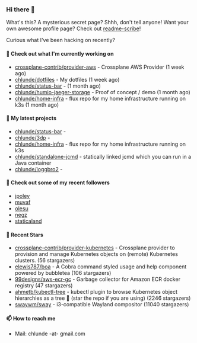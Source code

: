 ### Hi there 👋

What's this? A mysterious secret page? Shhh, don't tell anyone!
Want your own awesome profile page? Check out [readme-scribe](https://github.com/muesli/readme-scribe)!

Curious what I've been hacking on recently?

#### 👷 Check out what I'm currently working on

- [crossplane-contrib/provider-aws](https://github.com/crossplane-contrib/provider-aws) - Crossplane AWS Provider (1 week ago)
- [chlunde/dotfiles](https://github.com/chlunde/dotfiles) - My dotfiles (1 week ago)
- [chlunde/status-bar](https://github.com/chlunde/status-bar) -  (1 month ago)
- [chlunde/humio-jaeger-storage](https://github.com/chlunde/humio-jaeger-storage) - Proof of concept / demo (1 month ago)
- [chlunde/home-infra](https://github.com/chlunde/home-infra) - flux repo for my home infrastructure running on k3s  (1 month ago)

#### 🌱 My latest projects

- [chlunde/status-bar](https://github.com/chlunde/status-bar) - 
- [chlunde/3dp](https://github.com/chlunde/3dp) - 
- [chlunde/home-infra](https://github.com/chlunde/home-infra) - flux repo for my home infrastructure running on k3s 
- [chlunde/standalone-jcmd](https://github.com/chlunde/standalone-jcmd) - statically linked jcmd which you can run in a Java container
- [chlunde/loggbro2](https://github.com/chlunde/loggbro2) - 



#### 👯 Check out some of my recent followers

- [jpoley](https://github.com/jpoley)
- [muvaf](https://github.com/muvaf)
- [olesu](https://github.com/olesu)
- [negz](https://github.com/negz)
- [staticaland](https://github.com/staticaland)

#### 🌟 Recent Stars

- [crossplane-contrib/provider-kubernetes](https://github.com/crossplane-contrib/provider-kubernetes) - Crossplane provider to provision and manage Kubernetes objects on (remote) Kubernetes clusters. (56 stargazers)
- [elewis787/boa](https://github.com/elewis787/boa) - A Cobra command styled usage and help component powered by bubbletea  (106 stargazers)
- [99designs/aws-ecr-gc](https://github.com/99designs/aws-ecr-gc) - Garbage collector for Amazon ECR docker registry (47 stargazers)
- [ahmetb/kubectl-tree](https://github.com/ahmetb/kubectl-tree) - kubectl plugin to browse Kubernetes object hierarchies as a tree 🎄 (star the repo if you are using) (2246 stargazers)
- [swaywm/sway](https://github.com/swaywm/sway) - i3-compatible Wayland compositor (11040 stargazers)

#### 📫 How to reach me

- Mail: chlunde -at- gmail.com
